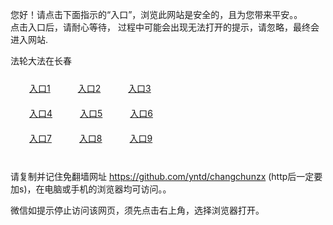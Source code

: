您好！请点击下面指示的“入口”，浏览此网站是安全的，且为您带来平安。。 <br/>
点击入口后，请耐心等待， 过程中可能会出现无法打开的提示，请忽略，最终会进入网站. </br>

法轮大法在长春<br/>
<div style="padding:10px"><a style="margin:20px" target="_blank" href="https://d3mnudc5tlju6w.cloudfront.net/2Qpsp?oqjppdm" id="ccLink1" rel="nofollow">入口1</a> <a target="_blank" style="margin:20px" href="https://dwai7ewu9m0oa.cloudfront.net/2Qpsp?nytii" id="ccLink2" rel="nofollow">入口2</a> <a style="margin:20px" target="_blank" href="https://d2gx7cfrjxe98u.cloudfront.net/2Qpsp?pstewou" id="ccLink3" rel="nofollow">入口3</a></div>

<div style="padding:10px" ><a style="margin:20px" target="_blank" href="https://d3mnudc5tlju6w.cloudfront.net/2Qpsp?oqjppdm" id="ccLink4" rel="nofollow">入口4</a> <a style="margin:20px" href="https://dwai7ewu9m0oa.cloudfront.net/2Qpsp?nytii" target="_blank" id="ccLink5" rel="nofollow">入口5</a> <a style="margin:20px" href="https://d2gx7cfrjxe98u.cloudfront.net/2Qpsp?pstewou" target="_blank" id="ccLink6" rel="nofollow">入口6</a></div>

<div style="padding:10px"><a style="margin:20px" target="_blank" href="https://d3mnudc5tlju6w.cloudfront.net/2Qpsp?oqjppdm" id="ccLink7" rel="nofollow">入口7</a> <a style="margin:20px" href="https://dwai7ewu9m0oa.cloudfront.net/2Qpsp?nytii" target="_blank" id="ccLink8" rel="nofollow">入口8</a> <a style="margin:20px" target="_blank" href="https://d2gx7cfrjxe98u.cloudfront.net/2Qpsp?pstewou" id="ccLink9" rel="nofollow">入口9</a></div>

<br/>



请复制并记住免翻墙网址 https://github.com/yntd/changchunzx (http后一定要加s)，在电脑或手机的浏览器均可访问。。<br/>

微信如提示停止访问该网页，须先点击右上角，选择浏览器打开。
